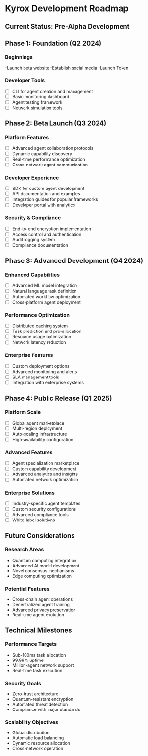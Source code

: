 # Kyrox Development Roadmap

## Current Status: Pre-Alpha Development

## Phase 1: Foundation (Q2 2024)
### Beginnings
-Launch beta website
-Establish social media 
-Launch Token

### Developer Tools
- [ ] CLI for agent creation and management
- [ ] Basic monitoring dashboard
- [ ] Agent testing framework
- [ ] Network simulation tools

## Phase 2: Beta Launch (Q3 2024)
### Platform Features
- [ ] Advanced agent collaboration protocols
- [ ] Dynamic capability discovery
- [ ] Real-time performance optimization
- [ ] Cross-network agent communication

### Developer Experience
- [ ] SDK for custom agent development
- [ ] API documentation and examples
- [ ] Integration guides for popular frameworks
- [ ] Developer portal with analytics

### Security & Compliance
- [ ] End-to-end encryption implementation
- [ ] Access control and authentication
- [ ] Audit logging system
- [ ] Compliance documentation

## Phase 3: Advanced Development (Q4 2024)
### Enhanced Capabilities
- [ ] Advanced ML model integration
- [ ] Natural language task definition
- [ ] Automated workflow optimization
- [ ] Cross-platform agent deployment

### Performance Optimization
- [ ] Distributed caching system
- [ ] Task prediction and pre-allocation
- [ ] Resource usage optimization
- [ ] Network latency reduction

### Enterprise Features
- [ ] Custom deployment options
- [ ] Advanced monitoring and alerts
- [ ] SLA management tools
- [ ] Integration with enterprise systems

## Phase 4: Public Release (Q1 2025)
### Platform Scale
- [ ] Global agent marketplace
- [ ] Multi-region deployment
- [ ] Auto-scaling infrastructure
- [ ] High-availability configuration

### Advanced Features
- [ ] Agent specialization marketplace
- [ ] Custom capability development
- [ ] Advanced analytics and insights
- [ ] Automated network optimization

### Enterprise Solutions
- [ ] Industry-specific agent templates
- [ ] Custom security configurations
- [ ] Advanced compliance tools
- [ ] White-label solutions

## Future Considerations
### Research Areas
- Quantum computing integration
- Advanced AI model development
- Novel consensus mechanisms
- Edge computing optimization

### Potential Features
- Cross-chain agent operations
- Decentralized agent training
- Advanced privacy preservation
- Real-time agent evolution

## Technical Milestones

### Performance Targets
- Sub-100ms task allocation
- 99.99% uptime
- Million-agent network support
- Real-time task execution

### Security Goals
- Zero-trust architecture
- Quantum-resistant encryption
- Automated threat detection
- Compliance with major standards

### Scalability Objectives
- Global distribution
- Automatic load balancing
- Dynamic resource allocation
- Cross-network operation 